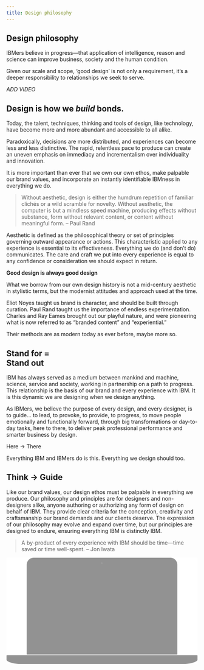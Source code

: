 ```yaml
---
title: Design philosophy
---
```


<grid background="white">

<column lg="12" offset_lg="2">

## Design philosophy

IBMers believe in progress—that application of intelligence, reason and science can improve business, society and the human condition.

Given our scale and scope, ‘good design’ is not only a requirement, it’s a deeper responsibility to relationships we seek to serve.

*ADD VIDEO*

</column>
<column lg="8" offset_lg="2">

## Design is how we _build_ bonds.

Today, the talent, techniques, thinking and tools of design, like technology, have become more and more abundant and accessible to all alike.

Paradoxically, decisions are more distributed, and experiences can become less and less distinctive. The rapid, relentless pace to produce can create an uneven emphasis on immediacy and incrementalism over individuality and innovation.

It is more important than ever that we own our own ethos, make palpable our brand values, and incorporate an instantly identifiable IBMness in everything we do.

> Without aesthetic, design is either the humdrum repetition of familiar clichés or a wild scramble for novelty. Without aesthetic, the computer is but a mindless speed machine, producing effects without substance, form without relevant content, or content without meaningful form.
> – Paul Rand

Aesthetic is defined as the philosophical theory or set of principles governing outward appearance or actions. This characteristic applied to any experience is essential to its effectiveness. Everything we do (and don’t do) communicates. The care and craft we put into every experience is equal to any confidence or consideration we should expect in return.

</column>

<column lg="4">

**Good design is always good design**

What we borrow from our own design history is not a mid-century aesthetic in stylistic terms, but the modernist attitudes and approach used at the time.

Eliot Noyes taught us brand is character, and should be built through curation. Paul Rand taught us the importance of endless experimentation. Charles and Ray Eames brought out our playful nature, and were pioneering what is now referred to as “branded content” and “experiential.”

Their methods are as modern today as ever before, maybe more so.

</column>

<column offset_lg="2">

## Stand for = <br> Stand out

</column>

<column lg="8" offset_lg="2">

IBM has always served as a medium between mankind and machine, science, service and society, working in partnership on a path to progress. This relationship is the basis of our brand and every experience with IBM. It is this dynamic we are designing when we design anything.

As IBMers, we believe the purpose of every design, and every designer, is to guide… to lead, to provoke, to provide, to progress, to move people emotionally and functionally forward, through big transformations or day-to-day tasks, here to there, to deliver peak professional performance and smarter business by design.

</column>

<column offset_lg="2" lg="4">

Here → There

Everything IBM and IBMers do is this. Everything we design should too.

</column>

<column offset_lg="2" lg="12">

## Think → Guide

</column>

<column lg="8" offset_lg="2">

Like our brand values, our design ethos must be palpable in everything we produce. Our philosophy and principles are for designers and non-designers alike, anyone authoring or authorizing any form of design on behalf of IBM. They provide clear criteria for the conception, creativity and craftsmanship our brand demands and our clients deserve. The expression of our philosophy may evolve and expand over time, but our principles are designed to endure, ensuring everything IBM is distinctly IBM.

</column>

<column lg="4">

> A by-product of every experience with IBM should be time—time saved or time well-spent.
> – Jon Iwata

</column>
</grid>

<tile
  size="md"
  background="#383838"
  title_one="See how our design philosophy is influencing the way we design everything."
  tile_name="IBM Design Language">
  <img src="../../global/images/lg_design_language.png" alt="Geometric shapes"/>
</tile>
